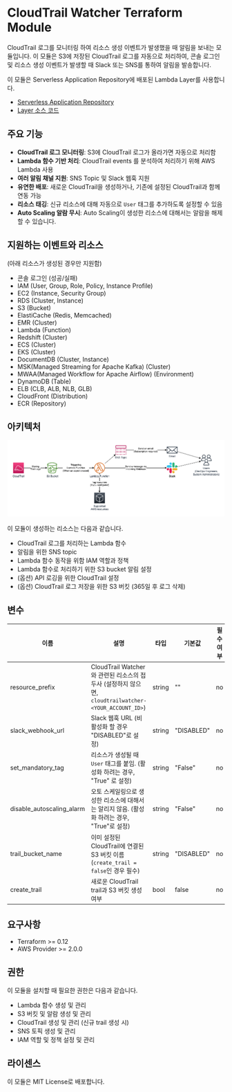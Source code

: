 # CloudTrail Watcher Terraform Module

CloudTrail 로그를 모니터링 하여 리소스 생성 이벤트가 발생했을 때 알림을 보내는 모듈입니다. 이 모듈은 S3에 저장된 CloudTrail 로그를 자동으로 처리하여, 콘솔 로그인 및 리소스 생성 이벤트가 발생할 때 Slack 또는 SNS를 통하여 알림을 발송합니다.

이 모듈은 Serverless Application Repository에 배포된 Lambda Layer를 사용합니다. 

* [Serverless Application Repository](https://serverlessrepo.aws.amazon.com/applications/us-east-1/256724228018/cloudtrail-watcher-lambda-layer)
* [Layer 소스 코드](https://github.com/rubysoho07/cloudtrail-watcher)

## 주요 기능

- **CloudTrail 로그 모니터링**: S3에 CloudTrail 로그가 올라가면 자동으로 처리함
- **Lambda 함수 기반 처리**: CloudTrail events 를 분석하여 처리하기 위해 AWS Lambda 사용
- **여러 알림 채널 지원**: SNS Topic 및 Slack 웹훅 지원
- **유연한 배포**: 새로운 CloudTrail을 생성하거나, 기존에 설정된 CloudTrail과 함께 연동 가능
- **리소스 태깅**: 신규 리소스에 대해 자동으로 `User` 태그를 추가하도록 설정할 수 있음
- **Auto Scaling 알람 무시**: Auto Scaling이 생성한 리소스에 대해서는 알람을 해제할 수 있습니다.

## 지원하는 이벤트와 리소스

(아래 리소스가 생성된 경우만 지원함)

* 콘솔 로그인 (성공/실패)
* IAM (User, Group, Role, Policy, Instance Profile)
* EC2 (Instance, Security Group)
* RDS (Cluster, Instance)
* S3 (Bucket)
* ElastiCache (Redis, Memcached)
* EMR (Cluster)
* Lambda (Function)
* Redshift (Cluster)
* ECS (Cluster)
* EKS (Cluster)
* DocumentDB (Cluster, Instance)
* MSK(Managed Streaming for Apache Kafka) (Cluster)
* MWAA(Managed Workflow for Apache Airflow) (Environment)
* DynamoDB (Table)
* ELB (CLB, ALB, NLB, GLB)
* CloudFront (Distribution)
* ECR (Repository)

## 아키텍처

![Architecture](https://github.com/rubysoho07/cloudtrail-watcher/raw/main/cloudtrail-watcher-architecture.png)

이 모듈이 생성하는 리소스는 다음과 같습니다.

- CloudTrail 로그를 처리하는 Lambda 함수
- 알림을 위한 SNS topic
- Lambda 함수 동작을 위함 IAM 역할과 정책
- Lambda 함수로 처리하기 위한 S3 bucket 알림 설정
- (옵션) API 로깅을 위한 CloudTrail 설정
- (옵션) CloudTrail 로그 저장을 위한 S3 버킷 (365일 후 로그 삭제)

## 변수

| 이름 | 설명 | 타입 | 기본값 | 필수 여부 |
|------|-------------|------|---------|----------|
| resource_prefix | CloudTrail Watcher와 관련된 리소스의 접두사 (설정하지 않으면, `cloudtrailwatcher-<YOUR_ACCOUNT_ID>`) | string | "" | no |
| slack_webhook_url | Slack 웹훅 URL (비활성화 할 경우 "DISABLED"로 설정) | string | "DISABLED" | no |
| set_mandatory_tag | 리소스가 생성될 때 `User` 태그를 붙임. (활성화 하려는 경우, "True" 로 설정) | string | "False" | no |
| disable_autoscaling_alarm | 오토 스케일링으로 생성한 리소스에 대해서는 알리지 않음. (활성화 하려는 경우, "True"로 설정) | string | "False" | no |
| trail_bucket_name | 이미 설정된 CloudTrail에 연결된 S3 버킷 이름 (`create_trail = false`인 경우 필수) | string | "DISABLED" | no |
| create_trail | 새로운 CloudTrail trail과 S3 버킷 생성 여부 | bool | false | no |

## 요구사항

- Terraform >= 0.12
- AWS Provider >= 2.0.0

## 권한

이 모듈을 설치할 때 필요한 권한은 다음과 같습니다.

- Lambda 함수 생성 및 관리
- S3 버킷 및 알람 생성 및 관리
- CloudTrail 생성 및 관리 (신규 trail 생성 시)
- SNS 토픽 생성 및 관리
- IAM 역할 및 정책 설정 및 관리

## 라이센스

이 모듈은 MIT License로 배포합니다.